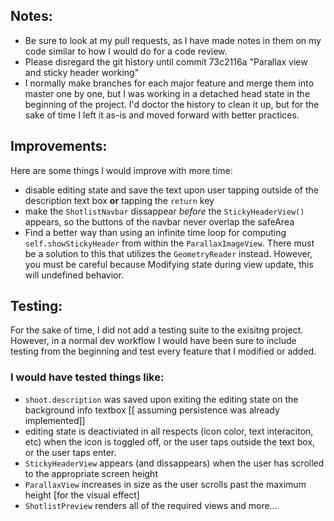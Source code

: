 ## Notes:

- Be sure to look at my pull requests, as I have made notes in them on my code similar to how I would do for a code review.
- Please disregard the git history until commit 73c2116a "Parallax view and sticky header working"
- I normally make branches for each major feature and merge them into master one by one, but I was working in a detached head state in the beginning of the project. I'd doctor the history to clean it up, but for the sake of time I left it as-is and moved forward with better practices.


## Improvements:
Here are some things I would improve with more time:

- disable editing state and save the text upon user tapping outside of the description text box **or** tapping the `return` key
- make the `ShotlistNavbar` dissappear _before_ the `StickyHeaderView()` appears, so the buttons of the navbar never overlap the safeArea
- Find a better way than using an infinite time loop for computing `self.showStickyHeader` from within the `ParallaxImageView`. There must be a solution to this that utilizes the `GeometryReader` instead. However, you must be careful because Modifying state during view update, this will undefined behavior.


## Testing:
For the sake of time, I did not add a testing suite to the exisitng project. However, in a normal dev workflow I would have been sure to include testing from the beginning and test every feature that I modified or added.

### I would have tested things like:
- `shoot.description` was saved upon exiting the editing state on the background info textbox [[ assuming persistence was already implemented]]
- editing state is deactiviated in all respects (icon color, text interaciton, etc) when the icon is toggled off, or the user taps outside the text box, or the user taps enter.
- `StickyHeaderView` appears (and dissappears) when the user has scrolled to the appropriate screen height
- `ParallaxView` increases in size as the user scrolls past the maximum height [for the visual effect]
- `ShotlistPreview` renders all of the required views
and more...
